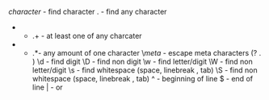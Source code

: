 *character* - find character
. - find any character
* + .+ - at least one of any charcater
* + .*- any amount of one character
\\*meta* - escape meta characters (? . )
\d - find digit
\D - find non digit
\w - find letter/digit
\W - find non letter/digit
\s - find whitespace (space, linebreak , tab)
\S - find non whitespace (space, linebreak , tab)
^  - beginning of line
$  - end of line
|  - or
